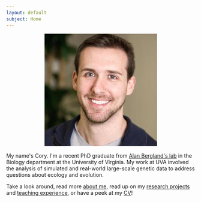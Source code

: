 ```yaml
---
layout: default
subject: Home
---
```


<center><img src="assets/img/headshot.jpg" width="300" height="300"></center>

My name's Cory. I'm a recent PhD graduate from [Alan Bergland's lab](http://bergland-lab.org) in the Biology department at the University of Virginia. My work at UVA involved the analysis of simulated and real-world large-scale genetic data to address questions about ecology and evolution.

Take a look around, read more [about me](about_me.html), read up on my [research projects](research.html) and [teaching experience](teaching.html), or have a peek at my [CV](assets/docs/CAWeller_CV.pdf)!
